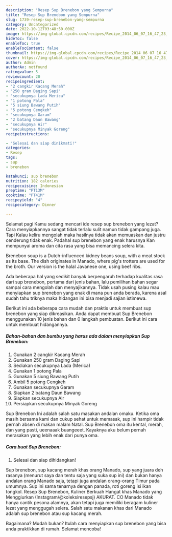 ```yaml
---
description: "Resep Sup Brenebon yang Sempurna"
title: "Resep Sup Brenebon yang Sempurna"
slug: 1739-resep-sup-brenebon-yang-sempurna
category: Uncategorized
date: 2022-10-12T03:48:50.000Z
image: https://img-global.cpcdn.com/recipes/Recipe_2014_06_07_16_47_23_492_f413c7_original_20140223_095930/680x482cq70/sup-brenebon-foto-resep-utama.jpg
hideToc: false
enableToc: true
enableTocContent: false
thumbnail: https://img-global.cpcdn.com/recipes/Recipe_2014_06_07_16_47_23_492_f413c7_original_20140223_095930/680x482cq70/sup-brenebon-foto-resep-utama.jpg
cover: https://img-global.cpcdn.com/recipes/Recipe_2014_06_07_16_47_23_492_f413c7_original_20140223_095930/680x482cq70/sup-brenebon-foto-resep-utama.jpg
author: Admin
authorAv: notfound
ratingvalue: 5
reviewcount: 20
recipeingredient:
- "2 cangkir Kacang Merah"
- "250 gram Daging Sapi"
- "secukupnya Lada Merica"
- "1 potong Pala"
- "5 siung Bawang Putih"
- "5 potong Cengkeh"
- "secukupnya Garam"
- "2 batang Daun Bawang"
- "secukupnya Air"
- "secukupnya Minyak Goreng"
recipeinstructions:

- "Selesai dan siap dinikmati!"
categories:
- Resep
tags:
- sup
- brenebon

katakunci: sup brenebon 
nutrition: 182 calories
recipecuisine: Indonesian
preptime: "PT13M"
cooktime: "PT41M"
recipeyield: "4"
recipecategory: Dinner

---
```



Selamat pagi Kamu sedang mencari ide resep sup brenebon yang lezat? Cara menyiapkannya sangat tidak terlalu sulit namun tidak gampang juga. Tapi Kalau keliru mengolah maka hasilnya tidak akan memuaskan dan justru cenderung tidak enak. Padahal sup brenebon yang enak harusnya Kan mempunyai aroma dan cita rasa yang bisa memancing selera kita.


Brenebon soup is a Dutch-influenced kidney beans soup, with a meat stock as its base. The dish originates in Manado, where pig&#39;s trotters are used for the broth. Our version is the halal Javanese one, using beef ribs.

Ada beberapa hal yang sedikit banyak berpengaruh terhadap kualitas rasa dari sup brenebon, pertama dari jenis bahan, lalu pemilihan bahan segar sampai cara mengolah dan menyajikannya. Tidak usah pusing kalau mau menyiapkan sup brenebon yang enak di mana pun anda berada, karena asal sudah tahu triknya maka hidangan ini bisa menjadi sajian istimewa.


Berikut ini ada beberapa cara mudah dan praktis untuk membuat sup brenebon yang siap dikreasikan. Anda dapat membuat Sup Brenebon menggunakan 10 jenis bahan dan 0 langkah pembuatan. Berikut ini cara untuk membuat hidangannya.

<!--inarticleads1-->

##### Bahan-bahan dan bumbu yang harus ada dalam menyiapkan Sup Brenebon:

1. Gunakan 2 cangkir Kacang Merah
1. Gunakan 250 gram Daging Sapi
1. Sediakan secukupnya Lada (Merica)
1. Gunakan 1 potong Pala
1. Gunakan 5 siung Bawang Putih
1. Ambil 5 potong Cengkeh
1. Gunakan secukupnya Garam
1. Siapkan 2 batang Daun Bawang
1. Siapkan secukupnya Air
1. Persiapkan secukupnya Minyak Goreng


Sup Brenebon Ini adalah salah satu masakan andalan omaku. Ketika oma masih bersama kami dan cukup sehat untuk memasak, sup ini hampir tidak pernah absen di makan malam Natal. Sup Brenebon oma itu kental, merah, dan yang pasti, ueenaaak buangeeet. Kayaknya aku belum pernah merasakan yang lebih enak dari punya oma. 

<!--inarticleads2-->

##### Cara buat Sup Brenebon:


1. Selesai dan siap dihidangkan!

Sup brenebon, sup kacang merah khas orang Manado, sup yang juara deh rasanya (menurut saya dan tentu saja yang suka sup ini) dan bukan hanya andalan orang Manado saja, tetapi juga andalan orang-orang Timur pada umumnya. Sup ini sama tenarnya dengan panada, roti goreng isi ikan tongkol. Resep Sup Brenebon, Kuliner Berkuah Hangat khas Manado yang Menggiurkan (Instagram/@koleksiresepsj) AKURAT. CO Manado tidak hanya cantik pesona alamnya, akan tetapi juga memiliki beragam kuliner lezat yang menggugah selera. Salah satu makanan khas dari Manado adalah sup brenebon atau sup kacang merah. 

Bagaimana? Mudah bukan? Itulah cara menyiapkan sup brenebon yang bisa anda praktikkan di rumah. Selamat mencoba!
